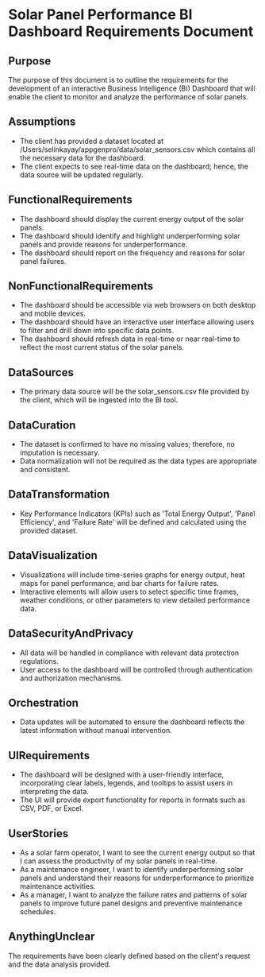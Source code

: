# Solar Panel Performance BI Dashboard Requirements Document

## Purpose

The purpose of this document is to outline the requirements for the development of an interactive Business Intelligence (BI) Dashboard that will enable the client to monitor and analyze the performance of solar panels.

## Assumptions

- The client has provided a dataset located at /Users/selinkayay/appgenpro/data/solar_sensors.csv which contains all the necessary data for the dashboard.
- The client expects to see real-time data on the dashboard; hence, the data source will be updated regularly.

## FunctionalRequirements

- The dashboard should display the current energy output of the solar panels.
- The dashboard should identify and highlight underperforming solar panels and provide reasons for underperformance.
- The dashboard should report on the frequency and reasons for solar panel failures.

## NonFunctionalRequirements

- The dashboard should be accessible via web browsers on both desktop and mobile devices.
- The dashboard should have an interactive user interface allowing users to filter and drill down into specific data points.
- The dashboard should refresh data in real-time or near real-time to reflect the most current status of the solar panels.

## DataSources

- The primary data source will be the solar_sensors.csv file provided by the client, which will be ingested into the BI tool.

## DataCuration

- The dataset is confirmed to have no missing values; therefore, no imputation is necessary.
- Data normalization will not be required as the data types are appropriate and consistent.

## DataTransformation

- Key Performance Indicators (KPIs) such as 'Total Energy Output', 'Panel Efficiency', and 'Failure Rate' will be defined and calculated using the provided dataset.

## DataVisualization

- Visualizations will include time-series graphs for energy output, heat maps for panel performance, and bar charts for failure rates.
- Interactive elements will allow users to select specific time frames, weather conditions, or other parameters to view detailed performance data.

## DataSecurityAndPrivacy

- All data will be handled in compliance with relevant data protection regulations.
- User access to the dashboard will be controlled through authentication and authorization mechanisms.

## Orchestration

- Data updates will be automated to ensure the dashboard reflects the latest information without manual intervention.

## UIRequirements

- The dashboard will be designed with a user-friendly interface, incorporating clear labels, legends, and tooltips to assist users in interpreting the data.
- The UI will provide export functionality for reports in formats such as CSV, PDF, or Excel.

## UserStories

- As a solar farm operator, I want to see the current energy output so that I can assess the productivity of my solar panels in real-time.
- As a maintenance engineer, I want to identify underperforming solar panels and understand their reasons for underperformance to prioritize maintenance activities.
- As a manager, I want to analyze the failure rates and patterns of solar panels to improve future panel designs and preventive maintenance schedules.

## AnythingUnclear

The requirements have been clearly defined based on the client's request and the data analysis provided.

